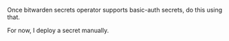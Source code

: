 Once bitwarden secrets operator supports basic-auth secrets, do this using that. 

For now, I deploy a secret manually.